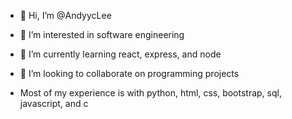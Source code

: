 - 👋 Hi, I’m @AndyycLee
- 👀 I’m interested in software engineering
- 🌱 I’m currently learning react, express, and node
- 💞️ I’m looking to collaborate on programming projects

- Most of my experience is with python, html, css, bootstrap, sql, javascript, and c

<!---
AndyycLee/AndyycLee is a ✨ special ✨ repository because its `README.md` (this file) appears on your GitHub profile.
You can click the Preview link to take a look at your changes.
--->
